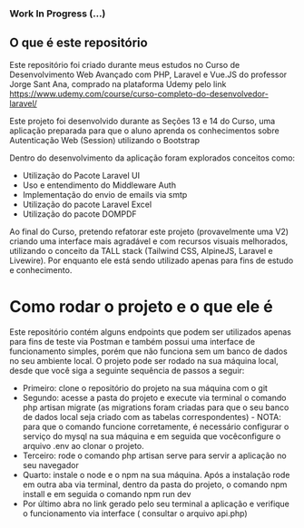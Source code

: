 ### Work In Progress (...)

## O que é este repositório

Este repositório foi criado durante meus estudos no Curso de Desenvolvimento Web Avançado com PHP, Laravel e Vue.JS
do professor Jorge Sant Ana, comprado na plataforma Udemy pelo link https://www.udemy.com/course/curso-completo-do-desenvolvedor-laravel/

Este projeto foi desenvolvido durante as Seções 13 e 14 do Curso, uma aplicação preparada para que o aluno aprenda os 
conhecimentos sobre Autenticação Web (Session) utilizando o Bootstrap

Dentro do desenvolvimento da aplicação foram explorados conceitos como:
- Utilização do Pacote Laravel UI
- Uso e entendimento do Middleware Auth
- Implementação do envio de emails via smtp
- Utilização do pacote Laravel Excel
- Utilização do pacote DOMPDF

Ao final do Curso, pretendo refatorar este projeto (provavelmente uma V2) criando uma interface mais agradável e com recursos visuais melhorados, utilizando o conceito da TALL stack (Tailwind CSS, AlpineJS, Laravel e Livewire). Por enquanto ele está sendo utilizado apenas para fins de estudo e conhecimento.

# Como rodar o projeto e o que ele é

Este repositório contém alguns endpoints que podem ser utilizados apenas para fins de teste via Postman e também possui
uma interface de funcionamento simples, porém que não funciona sem um banco de dados no seu ambiente local. O projeto pode ser 
rodado na sua máquina local, desde que você siga a seguinte sequência de passos a seguir:

- Primeiro: clone o repositório do projeto na sua máquina com o git
- Segundo: acesse a pasta do projeto e execute via terminal o comando php artisan migrate (as migrations
foram criadas para que o seu banco de dados local seja criado com as tabelas correspondentes) - NOTA: para que o comando
funcione corretamente, é necessário configurar o serviço do mysql na sua máquina e em seguida que vocêconfigure o arquivo
.env ao clonar o projeto.
- Terceiro: rode o comando php artisan serve para servir a aplicação no seu navegador
- Quarto: instale o node e o npm na sua máquina. Após a instalação rode em outra aba via terminal, dentro da pasta do projeto,
o comando npm install e em seguida o comando npm run dev
- Por último abra no link gerado pelo seu terminal a aplicação e verifique o funcionamento via interface (
consultar o arquivo api.php) 




